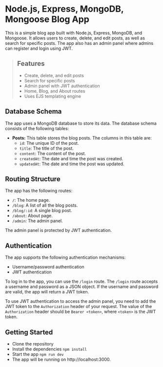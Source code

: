 # Node.js, Express, MongoDB, Mongoose Blog App
This is a simple blog app built with Node.js, Express, MongoDB, and Mongoose. It allows users to create, delete, and edit posts, as well as search for specific posts. The app also has an admin panel where admins can register and login using JWT.

> ## Features
> - Create, delete, and edit posts
> - Search for specific posts
> - Admin panel with JWT authentication
> - Home, Blog, and About routes
> - Uses EJS templating engine
## Database Schema

The app uses a MongoDB database to store its data. The database schema consists of the following tables:

* **Posts:** This table stores the blog posts. The columns in this table are:
    * `id`: The unique ID of the post.
    * `title`: The title of the post.
    * `content`: The content of the post.
    * `createdAt`: The date and time the post was created.
    * `updatedAt`: The date and time the post was updated.

## Routing Structure

The app has the following routes:

* `/`: The home page.
* `/blog`: A list of all the blog posts.
* `/blog/:id`: A single blog post.
* `/about`: About page.
* `/admin`: The admin panel.

The admin panel is protected by JWT authentication.

## Authentication

The app supports the following authentication mechanisms:

* Username/password authentication
* JWT authentication

To log in to the app, you can use the `/login` route. The `/login` route accepts a username and password as a JSON object. If the username and password are valid, the app will return a JWT token.

To use JWT authentication to access the admin panel, you need to add the JWT token to the `Authorization` header of your request. The value of the `Authorization` header should be `Bearer <token>`, where `<token>` is the JWT token.

## Getting Started
- Clone the repository
- Install the dependencies `npm install`
- Start the app `npm run dev`
- The app will be running on http://localhost:3000.
